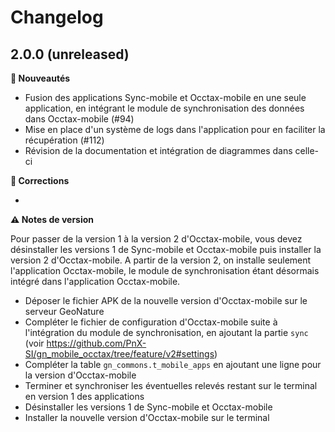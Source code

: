 # Changelog

## 2.0.0 (unreleased)

**🚀 Nouveautés**

* Fusion des applications Sync-mobile et Occtax-mobile en une seule application, en intégrant le module de synchronisation des données dans Occtax-mobile (#94)
* Mise en place d'un système de logs dans l'application pour en faciliter la récupération (#112)
* Révision de la documentation et intégration de diagrammes dans celle-ci

**🐛 Corrections**

* 

**⚠️ Notes de version**

Pour passer de la version 1 à la version 2 d'Occtax-mobile, vous devez désinstaller les versions 1 de Sync-mobile et Occtax-mobile puis installer la version 2 d'Occtax-mobile.
A partir de la version 2, on installe seulement l'application Occtax-mobile, le module de synchronisation étant désormais intégré dans l'application Occtax-mobile.

* Déposer le fichier APK de la nouvelle version d'Occtax-mobile sur le serveur GeoNature
* Compléter le fichier de configuration d'Occtax-mobile suite à l'intégration du module de synchronisation, en ajoutant la partie ``sync`` (voir https://github.com/PnX-SI/gn_mobile_occtax/tree/feature/v2#settings)
* Compléter la table ``gn_commons.t_mobile_apps`` en ajoutant une ligne pour la version d'Occtax-mobile
* Terminer et synchroniser les éventuelles relevés restant sur le terminal en version 1 des applications
* Désinstaller les versions 1 de Sync-mobile et Occtax-mobile
* Installer la nouvelle version d'Occtax-mobile sur le terminal
